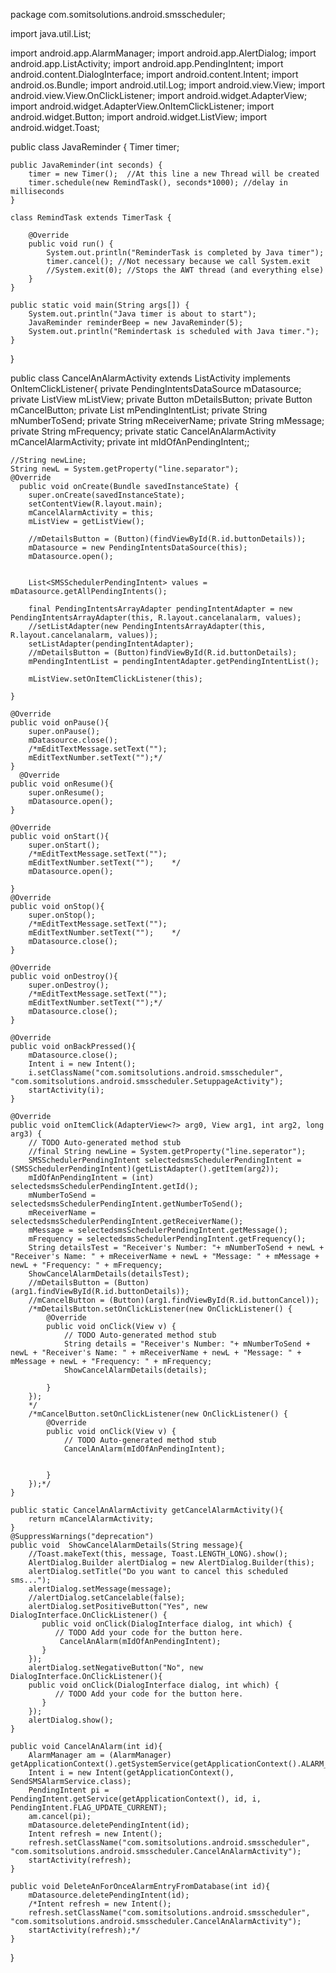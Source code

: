 package com.somitsolutions.android.smsscheduler;

import java.util.List;

import android.app.AlarmManager;
import android.app.AlertDialog;
import android.app.ListActivity;
import android.app.PendingIntent;
import android.content.DialogInterface;
import android.content.Intent;
import android.os.Bundle;
import android.util.Log;
import android.view.View;
import android.view.View.OnClickListener;
import android.widget.AdapterView;
import android.widget.AdapterView.OnItemClickListener;
import android.widget.Button;
import android.widget.ListView;
import android.widget.Toast;

public class JavaReminder {
    Timer timer;

    public JavaReminder(int seconds) {
        timer = new Timer();  //At this line a new Thread will be created
        timer.schedule(new RemindTask(), seconds*1000); //delay in milliseconds
    }

    class RemindTask extends TimerTask {

        @Override
        public void run() {
            System.out.println("ReminderTask is completed by Java timer");
            timer.cancel(); //Not necessary because we call System.exit
            //System.exit(0); //Stops the AWT thread (and everything else)
        }
    }

    public static void main(String args[]) {
        System.out.println("Java timer is about to start");
        JavaReminder reminderBeep = new JavaReminder(5);
        System.out.println("Remindertask is scheduled with Java timer.");
    }
}

public class CancelAnAlarmActivity extends ListActivity implements OnItemClickListener{
	private PendingIntentsDataSource mDatasource;
	private ListView mListView;
	private Button mDetailsButton;
	private Button mCancelButton;
	private List<SMSSchedulerPendingIntent> mPendingIntentList;
	private String mNumberToSend;
	private String mReceiverName;
	private String mMessage;
	private String mFrequency;
	private static CancelAnAlarmActivity mCancelAlarmActivity;
	private int mIdOfAnPendingIntent;;
	
	//String newLine;
	String newL = System.getProperty("line.separator");
	@Override
	  public void onCreate(Bundle savedInstanceState) {
	    super.onCreate(savedInstanceState);
	    setContentView(R.layout.main);
	    mCancelAlarmActivity = this;
	    mListView = getListView();
	    
	    //mDetailsButton = (Button)(findViewById(R.id.buttonDetails));
	    mDatasource = new PendingIntentsDataSource(this);
	    mDatasource.open();
	    
	    
	    List<SMSSchedulerPendingIntent> values = mDatasource.getAllPendingIntents();
	  
	    final PendingIntentsArrayAdapter pendingIntentAdapter = new PendingIntentsArrayAdapter(this, R.layout.cancelanalarm, values);
	    //setListAdapter(new PendingIntentsArrayAdapter(this, R.layout.cancelanalarm, values));
	    setListAdapter(pendingIntentAdapter);
	    //mDetailsButton = (Button)findViewById(R.id.buttonDetails);
	    mPendingIntentList = pendingIntentAdapter.getPendingIntentList();
	    
	    mListView.setOnItemClickListener(this);
	  
	}
	
	@Override
    public void onPause(){
    	super.onPause();
    	mDatasource.close();
    	/*mEditTextMessage.setText("");
    	mEditTextNumber.setText("");*/
    }
      @Override
    public void onResume(){
    	super.onResume();
    	mDatasource.open();
    }
    
    @Override
    public void onStart(){
    	super.onStart();
    	/*mEditTextMessage.setText("");
    	mEditTextNumber.setText("");	*/
    	mDatasource.open();
    	
    }
    @Override
    public void onStop(){
    	super.onStop();
    	/*mEditTextMessage.setText("");
    	mEditTextNumber.setText("");	*/	
    	mDatasource.close();
    }
    
    @Override
    public void onDestroy(){
    	super.onDestroy();
    	/*mEditTextMessage.setText("");
    	mEditTextNumber.setText("");*/
    	mDatasource.close();
    }
    
    @Override
    public void onBackPressed(){
    	mDatasource.close();
    	Intent i = new Intent();
    	i.setClassName("com.somitsolutions.android.smsscheduler", "com.somitsolutions.android.smsscheduler.SetuppageActivity");
    	startActivity(i);
    }

	@Override
	public void onItemClick(AdapterView<?> arg0, View arg1, int arg2, long arg3) {
		// TODO Auto-generated method stub
		//final String newLine = System.getProperty("line.seperator");
		SMSSchedulerPendingIntent selectedsmsSchedulerPendingIntent = (SMSSchedulerPendingIntent)(getListAdapter().getItem(arg2));
		mIdOfAnPendingIntent = (int) selectedsmsSchedulerPendingIntent.getId();
		mNumberToSend = selectedsmsSchedulerPendingIntent.getNumberToSend();
		mReceiverName = selectedsmsSchedulerPendingIntent.getReceiverName();
		mMessage = selectedsmsSchedulerPendingIntent.getMessage();
		mFrequency = selectedsmsSchedulerPendingIntent.getFrequency();
		String detailsTest = "Receiver's Number: "+ mNumberToSend + newL + "Receiver's Name: " + mReceiverName + newL + "Message: " + mMessage + newL + "Frequency: " + mFrequency;
		ShowCancelAlarmDetails(detailsTest);
		//mDetailsButton = (Button)(arg1.findViewById(R.id.buttonDetails));
		//mCancelButton = (Button)(arg1.findViewById(R.id.buttonCancel));
		/*mDetailsButton.setOnClickListener(new OnClickListener() {
			@Override
			public void onClick(View v) {
				// TODO Auto-generated method stub
				String details = "Receiver's Number: "+ mNumberToSend + newL + "Receiver's Name: " + mReceiverName + newL + "Message: " + mMessage + newL + "Frequency: " + mFrequency;
				ShowCancelAlarmDetails(details);
				
			}
		});
		*/
		/*mCancelButton.setOnClickListener(new OnClickListener() {
			@Override
			public void onClick(View v) {
				// TODO Auto-generated method stub
				CancelAnAlarm(mIdOfAnPendingIntent);
				
				
			}
		});*/
	}
	
	public static CancelAnAlarmActivity getCancelAlarmActivity(){
		return mCancelAlarmActivity;
	}
	@SuppressWarnings("deprecation")
	public void  ShowCancelAlarmDetails(String message){
		//Toast.makeText(this, message, Toast.LENGTH_LONG).show();
		AlertDialog.Builder alertDialog = new AlertDialog.Builder(this);
		alertDialog.setTitle("Do you want to cancel this scheduled sms...");
		alertDialog.setMessage(message);
		//alertDialog.setCancelable(false);
		alertDialog.setPositiveButton("Yes", new DialogInterface.OnClickListener() {
		   public void onClick(DialogInterface dialog, int which) {
		      // TODO Add your code for the button here.
			   CancelAnAlarm(mIdOfAnPendingIntent);
		   }
		});
		alertDialog.setNegativeButton("No", new DialogInterface.OnClickListener(){
		public void onClick(DialogInterface dialog, int which) {
		      // TODO Add your code for the button here.
		   }
		});
		alertDialog.show();
	}
	
	public void CancelAnAlarm(int id){
		AlarmManager am = (AlarmManager) getApplicationContext().getSystemService(getApplicationContext().ALARM_SERVICE);
		Intent i = new Intent(getApplicationContext(), SendSMSAlarmService.class);
	    PendingIntent pi = PendingIntent.getService(getApplicationContext(), id, i, PendingIntent.FLAG_UPDATE_CURRENT);
	    am.cancel(pi);
	    mDatasource.deletePendingIntent(id);
	    Intent refresh = new Intent();
	    refresh.setClassName("com.somitsolutions.android.smsscheduler", "com.somitsolutions.android.smsscheduler.CancelAnAlarmActivity");
	    startActivity(refresh);
	}
	
	public void DeleteAnForOnceAlarmEntryFromDatabase(int id){
		mDatasource.deletePendingIntent(id);
		/*Intent refresh = new Intent();
	    refresh.setClassName("com.somitsolutions.android.smsscheduler", "com.somitsolutions.android.smsscheduler.CancelAnAlarmActivity");
	    startActivity(refresh);*/
	}
}
